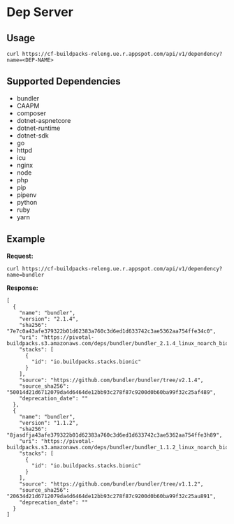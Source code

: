 # Dep Server

## Usage
`curl https://cf-buildpacks-releng.ue.r.appspot.com/api/v1/dependency?name=<DEP-NAME>`

## Supported Dependencies
* bundler
* CAAPM
* composer
* dotnet-aspnetcore
* dotnet-runtime
* dotnet-sdk
* go
* httpd
* icu
* nginx
* node
* php
* pip
* pipenv
* python
* ruby
* yarn

## Example

**Request:**

`curl https://cf-buildpacks-releng.ue.r.appspot.com/api/v1/dependency?name=bundler`

**Response:**

```
[
  {
    "name": "bundler",
    "version": "2.1.4",
    "sha256": "7e7c0a43afe379322b01d62383a760c3d6ed1d633742c3ae5362aa754ffe34c0",
    "uri": "https://pivotal-buildpacks.s3.amazonaws.com/deps/bundler/bundler_2.1.4_linux_noarch_bionic_7e7c0a43.tgz",
    "stacks": [
      {
        "id": "io.buildpacks.stacks.bionic"
      }
    ],
    "source": "https://github.com/bundler/bundler/tree/v2.1.4",
    "source_sha256": "50014d21d6712079da4d6464de12bb93c278f87c9200d0b60ba99f32c25af489",
    "deprecation_date": ""
  },
  {
    "name": "bundler",
    "version": "1.1.2",
    "sha256": "8jasdfja43afe379322b01d62383a760c3d6ed1d633742c3ae5362aa754ffe3h89",
    "uri": "https://pivotal-buildpacks.s3.amazonaws.com/deps/bundler/bundler_1.1.2_linux_noarch_bionic_8jasdfja.tgz",
    "stacks": [
      {
        "id": "io.buildpacks.stacks.bionic"
      }
    ],
    "source": "https://github.com/bundler/bundler/tree/v1.1.2",
    "source_sha256": "20634d21d6712079da4d6464de12bb93c278f87c9200d0b60ba99f32c25au891",
    "deprecation_date": ""
  }
]
```
